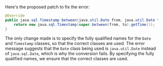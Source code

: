 Here's the proposed patch to fix the error:

```java
@Override
public java.sql.Timestamp between(java.util.Date from, java.util.Date to) throws IllegalArgumentException {
    return new java.sql.Timestamp(super.between(from, to).getTime());
}
```

The only change made is to specify the fully qualified names for the `Date` and `Timestamp` classes, so that the correct classes are used. The error message suggests that the `Date` class being used is `java.util.Date` instead of `java.sql.Date`, which is why the conversion fails. By specifying the fully qualified names, we ensure that the correct classes are used.